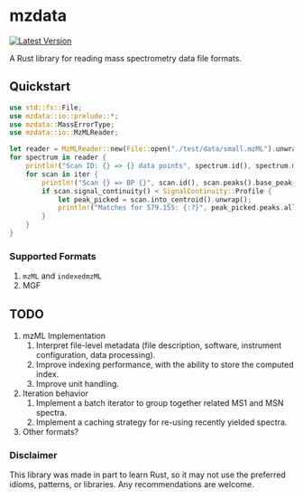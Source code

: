 # mzdata
[![Latest Version](https://img.shields.io/crates/v/mzdata.svg)](https://crates.io/crates/mzdata)

A Rust library for reading mass spectrometry data file formats.

## Quickstart
```rust
use std::fs::File;
use mzdata::io::prelude::*;
use mzdata::MassErrorType;
use mzdata::io::MzMLReader;

let reader = MzMLReader::new(File::open("./test/data/small.mzML").unwrap());
for spectrum in reader {
    println!("Scan ID: {} => {} data points", spectrum.id(), spectrum.mzs().len());
    for scan in iter {
        println!("Scan {} => BP {}", scan.id(), scan.peaks().base_peak().1);
        if scan.signal_continuity() < SignalContinuity::Profile {
            let peak_picked = scan.into_centroid().unwrap();
            println!("Matches for 579.155: {:?}", peak_picked.peaks.all_peaks_for(579.155, 0.02, MassErrorType::Exact));
        }
    }
}
```

### Supported Formats
1. `mzML` and `indexedmzML`
2. MGF

## TODO
 1. mzML Implementation
     1. Interpret file-level metadata (file description, software, instrument configuration,
        data processing).
     2. Improve indexing performance, with the ability to store the computed index.
     3. Improve unit handling.
 2. Iteration behavior
    1. Implement a batch iterator to group together related MS1 and MSN spectra.
    2. Implement a caching strategy for re-using recently yielded spectra.
 3. Other formats?

### Disclaimer
This library was made in part to learn Rust, so it may not use the preferred idioms,
patterns, or libraries. Any recommendations are welcome.